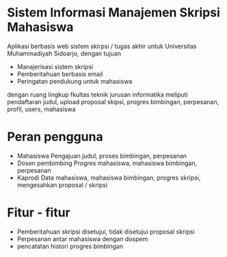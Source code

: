 # Sistem Informasi Manajemen Skripsi Mahasiswa

Aplikasi berbasis web sistem skirpsi / tugas akhir untuk Universitas Muhammadiyah Sidoarjo, dengan tujuan

  - Manajerisasi sistem skripsi
  - Pemberitahuan berbasis email
  - Peringatan pendukung untuk mahasiswa

dengan ruang lingkup fkultas teknik jurusan informatika meliputi pendaftaran judul, upload proposal skipsi, progres bimbingan, perpesanan, profil, users, mahasiswa

# Peran pengguna
  - Mahasiswa
    Pengajuan judul, proses bimbingan, perpesanan
  - Dosen pembimbing
    Progres mahasiswa, mahasiswa bimbingan, perpesanan
  - Kaprodi
    Data mahasiswa, mahasiswa bimbingan, progres skripsi, mengesahkan proposal / skripsi

# Fitur - fitur
  - Pemberitahuan skripsi disetujui, tidak disetujui proposal skripsi
  - Perpesanan antar mahasiswa dengan dospem
  - pencatatan histori progres bimbingan
